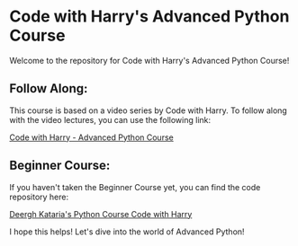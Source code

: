 # Code with Harry's Advanced Python Course
Welcome to the repository for Code with Harry's Advanced Python Course!

## Follow Along:

This course is based on a video series by Code with Harry. To follow along with the video lectures, you can use the following link:

[Code with Harry - Advanced Python Course](https://www.youtube.com/watch?v=61a7UkDO50s&t=0s)

## Beginner Course:

If you haven't taken the Beginner Course yet, you can find the code repository here:

[Deergh Kataria's Python Course Code with Harry](https://github.com/DeerghKataria/Python_Course_Code_with_Harry)

I hope this helps! Let's dive into the world of Advanced Python!
